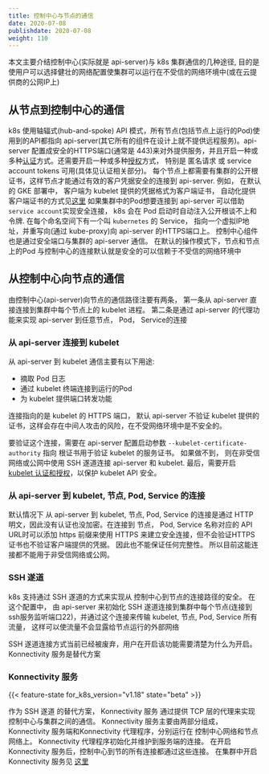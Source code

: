 ```yaml
---
title: 控制中心与节点的通信
date: 2020-07-08
publishdate: 2020-07-08
weight: 110
---
```

本文主要介结控制中心(实际就是 api-server)与 k8s 集群通信的几种途径, 目的是使用户可以选择健壮的网络配置使集群可以运行在不受信的网络环境中(或在云提供商的公网IP上)

## 从节点到控制中心的通信

k8s 使用轴辐式(hub-and-spoke) API 模式，所有节点(包括节点上运行的Pod)使用到的API都指向 api-server(其它所有的组件在设计上就不提供远程服务)。api-server 配置成安全的HTTPS端口(通常是 443)来对外提供服务，并且开启一种或多种[认证](../../../reference/03-access-authn-authz/01-authentication/)方式。还需要开启一种或多种[授权](../../../reference/03-access-authn-authz/07-authorization/)方式， 特别是 匿名请求 或 service account tokens 可用(具体见认证相关部分)。
每个节点上都需要有集群的公开根证书，这样节点才能通过有效的客户凭据安全的连接到 api-server. 例如， 在默认的 GKE 部署中， 客户端为 kubelet 提供的凭据格式为客户端证书， 自动化提供客户端证书的方式见[这里](../../../reference/command-line-tools-reference/08-kubelet-tls-bootstrapping/)
如果集群中的Pod想要连接到 api-server 可以借助`service account`实现安全连接， k8s 会在 Pod 启动时自动注入公开根谈不上和令牌.
在每个命名空间下有一个叫 `kubernetes` 的 Service， 指向一个虚拟IP地址，并重写向(通过 kube-proxy)向 api-server 的HTTPS端口上。
控制中心组件也是通过安全端口与集群的 api-server 通信。
在默认的操作模式下，节点和节点上的Pod 与控制中心的连接默认就是安全的可以信赖于不受信的网络环境中

## 从控制中心向节点的通信

由控制中心(api-server)向节点的通信路径注要有两条， 第一条从 api-server 直接连接到集群中每个节点上的 kubelet 进程。 第二条是通过 api-server 的代理功能来实现 api-server 到任意节点， Pod， Service的连接

### 从 api-server 连接到 kubelet

从 api-server 到 kubelet 通信主要有以下用途:
- 摘取 Pod 日志
- 通过 kubelet 终端连接到运行的Pod
- 为 kubelet 提供端口转发功能

连接指向的是 kubelet 的 HTTPS 端口， 默认 api-server 不验证 kubelet 提供的证书，这样会存在中间人攻击的风险，在不受网络环境中是不安全的。

要验证这个连接，需要在 api-server 配置启动参数 `--kubelet-certificate-authority` 指向 根证书用于验证 kubelet 的服务证书。
如果做不到， 则在非受信网络或公网中使用 SSH 遂道连接 api-server 和 kubelet.
最后，需要开启 [kubelet 认证和授权](../../../reference/command-line-tools-reference/07-kubelet-authentication-authorization/)，以保护 kubelet API 安全。

### 从 api-server 到 kubelet, 节点, Pod,  Service 的连接

默认情况下 从 api-server 到 kubelet, 节点, Pod,  Service 的连接是通过 HTTP 明文，因此没有认证也没加密。在连接到 节点， Pod, Service 名称对应的 API URL时可以添加 https 前缀来使用 HTTPS 来建立安全连接，但不会验证HTTPS证书也不验证客户端提供的凭据。 因此也不能保证任何完整性。 所以目前这能连接都不能用于非受信网络或公网。

### SSH 遂道

k8s 支持通过 SSH 遂道的方式来实现从 控制中心到节点的连接路径的安全。 在这个配置中， 由 api-server 来初始化 SSH 遂道连接到集群中每个节点(连接到ssh服务监听端口22)，并通过这个连接来传输 kubelet, 节点, Pod,  Service 所有流量， 这样可以使流量不会显露给节点运行的外部网络

SSH 遂道连接方式当前已经被废弃，用户在开启该功能需要清楚为什么为开启。  Konnectivity 服务是替代方案

### Konnectivity 服务

{{< feature-state for_k8s_version="v1.18" state="beta" >}}

作为 SSH 遂道 的替代方案， Konnectivity 服务 通过提供 TCP 层的代理来实现 控制中心与集群之间的通信。 Konnectivity 服务主要由两部分组成， Konnectivity 服务端和Konnectivity 代理程序，分别运行在 控制中心网络和节点网络上。 Konnectivity 代理程序初始化并维护到服务端的连接。 在开启 Konnectivity 服务后，控制中心到节的所有连接都通过这些连接。
在集群中开启 Konnectivity 服务见 [这里](../../../3-tasks/09-extend-kubernetes/01-setup-konnectivity/)
